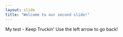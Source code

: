 ```yaml
---
layout: slide
title: "Welcome to our second slide!"
---
```

My test - Keep Truckin'
Use the left arrow to go back!
